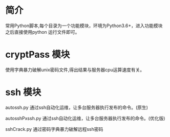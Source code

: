 ﻿# 简介
 
常用Python脚本,每个目录为一个功能模块，环境为Python3.6+，进入功能模块之后直接使用python 运行文件即可。

# cryptPass 模块

使用字典暴力破解unix密码文件,得出结果与服务器cpu运算速度有关。

# ssh 模块

autossh.py 通过ssh自动化运维，让多台服务器执行发布的命令。(原生)

autosshPxssh.py 通过ssh自动化运维，让多台服务器执行发布的命令。(优化版)

sshCrack.py 通过密码字典暴力破解远程ssh密码
